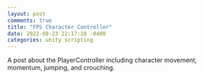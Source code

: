 ```yaml
---
layout: post
comments: true
title: "FPS Character Controller"
date: 2022-08-23 22:17:18 -0400
categories: unity scripting
---
```

A post about the PlayerController including character movement, momentum, jumping, and crouching.

